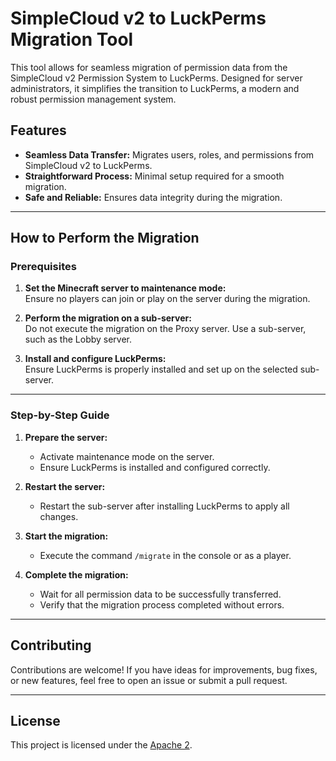 # SimpleCloud v2 to LuckPerms Migration Tool

This tool allows for seamless migration of permission data from the SimpleCloud v2 Permission System to LuckPerms. Designed for server administrators, it simplifies the transition to LuckPerms, a modern and robust permission management system.

## Features

- **Seamless Data Transfer:** Migrates users, roles, and permissions from SimpleCloud v2 to LuckPerms.
- **Straightforward Process:** Minimal setup required for a smooth migration.
- **Safe and Reliable:** Ensures data integrity during the migration.

---

## How to Perform the Migration

### Prerequisites

1. **Set the Minecraft server to maintenance mode:**  
   Ensure no players can join or play on the server during the migration.

2. **Perform the migration on a sub-server:**  
   Do not execute the migration on the Proxy server. Use a sub-server, such as the Lobby server.

3. **Install and configure LuckPerms:**  
   Ensure LuckPerms is properly installed and set up on the selected sub-server.

---

### Step-by-Step Guide

1. **Prepare the server:**  
   - Activate maintenance mode on the server.
   - Ensure LuckPerms is installed and configured correctly.

2. **Restart the server:**  
   - Restart the sub-server after installing LuckPerms to apply all changes.

3. **Start the migration:**  
   - Execute the command `/migrate` in the console or as a player.

4. **Complete the migration:**  
   - Wait for all permission data to be successfully transferred.
   - Verify that the migration process completed without errors.

---


## Contributing

Contributions are welcome! If you have ideas for improvements, bug fixes, or new features, feel free to open an issue or submit a pull request.

---

## License

This project is licensed under the [Apache 2](LICENSE).
